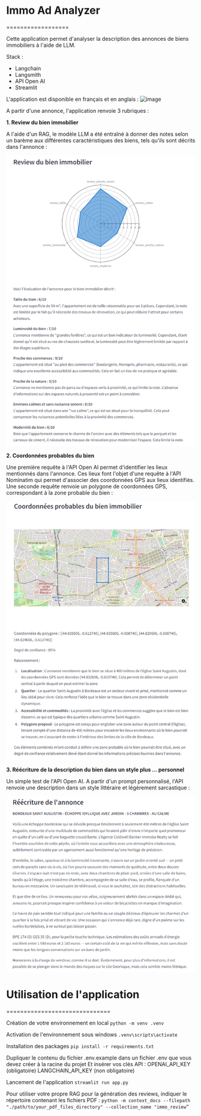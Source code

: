 # Immo Ad Analyzer
==================

Cette application permet d'analyser la description des annonces de biens immobiliers à l'aide de LLM.

Stack : 
- Langchain
- Langsmith
- API Open AI
- Streamlit

L'application est disponible en français et en anglais :
![image](https://github.com/user-attachments/assets/b47f6027-3f80-4e4e-9ec7-f658891129d0)

A partir d'une annonce, l'application renvoie 3 rubriques : 

**1. Review du bien immobilier**

A l'aide d'un RAG, le modèle LLM a été entraîné à donner des notes selon un barème aux différentes caractéristiques des biens, tels qu'ils sont décrits dans l'annonce : 

![Review d'une annonce immobilière](resources/immo_review.png)

**2. Coordonnées probables du bien**

Une première requête à l'API Open AI permet d'identifier les lieux mentionnés dans l'annonce.
Ces lieux font l'objet d'une requête à l'API Nominatim qui permet d'associer des coordonnées GPS aux lieux identifiés.
Une seconde requête renvoie un polygone de coordonnées GPS, correspondant à la zone probable du bien : 

![Coordonnées probables du bien immobilier](resources/immo_gps.png)

**3. Réécriture de la description du bien dans un style plus ... personnel**

Un simple test de l'API Open AI.
A partir d'un prompt personnalisé, l'API renvoie une description dans un style littéraire et légèrement sarcastique : 

![Réécriture de l'annonce](resources/immo_rewrite.png)

# Utilisation de l'application
==============================

Création de votre environnement en local
`python -m venv .venv`

Activation de l'environnement sous windows
`.venv\scripts\activate`

Installation des packages
`pip install -r requirements.txt`

Dupliquer le contenu du fichier .env.example dans un fichier .env que vous devez créer à la racine du projet
Et insérer vos clés API : 
OPENAI_API_KEY (obligatoire)
LANGCHAIN_API_KEY (non obligatoire)

Lancement de l'application
`streamlit run app.py`

Pour utiliser votre propre RAG pour la génération des reviews, indiquer le répertoire contenant les fichiers PDF :
`python -m context_docs --filepath "./path/to/your_pdf_files_directory" --collection_name "immo_review”`

